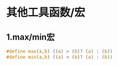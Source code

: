 # 其他工具函数/宏

## 1.max/min宏

```c
#define max(a,b) ((a) > (b)? (a) : (b))
#define min(a,b) ((a) < (b)? (a) : (b))
```